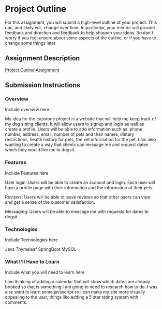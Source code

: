 # Project Outline
For this assignment, you will submit a high-level outline of your project. This can, and likely will, change over time. In particular, your mentor will provide feedback and direction and feedback to help sharpen your ideas. So don't worry if you feel unsure about some aspects of the outline, or if you have to change some things later.


## Assignment Description
[Project Outline Assignment](https://education.launchcode.org/liftoff/assignments/project-outline/)

## Submission Instructions

### Overview
Include overview here

My idea for the capstone project is a website that will help me keep track of my dog sitting clients. It will allow
users to signup and login as well as create a profile. Users will be able to add information such as: phone number,
address, email, number of pets and their names, dietary restrictions, health history for pets, the vet information
for the pet. I am also wanting to create a way that clients can message me and request dates which they would like
me to dogsit.

### Features
Include Features here

User login: Users will be able to create an account and login. Each user will have a profile page with their information
and the information of their pets

Reviews: Users will be able to leave reviews so that other users can view and get a sense of the customer satisfaction.

Messaging: Users will be able to message me with requests for dates to dogsit.

### Technologies
Include Technologies here

Java
Thymeleaf
SpringBoot
MySQL

### What I'll Have to Learn
Include what you will need to learn here

I am thinking of adding a calendar that will show which dates are already booked so that is something I am going to need
to research how to do. I was also want to learn some javascript so I can make my site more visually appealing to the
user, things like adding a 5 star rating system with comments.
